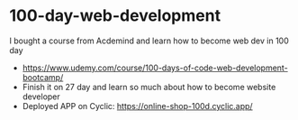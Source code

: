 # 100-day-web-development

I bought a course from Acdemind and learn how to become web dev in 100 day
- https://www.udemy.com/course/100-days-of-code-web-development-bootcamp/
- Finish it on 27 day and learn so much about how to become website developer
- Deployed APP on Cyclic: https://online-shop-100d.cyclic.app/
